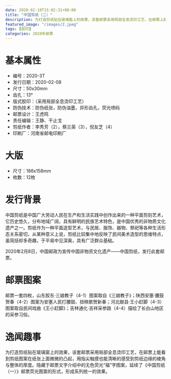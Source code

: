 ```yaml
---
date: 2020-02-10T15:02:31+08:00
title: "中国剪纸（二）"
description: 为打造剪纸贴在玻璃窗上的效果，该套邮票采用局部全息烫印工艺，在邮票上能看到剪纸图案在纸张上面微微的凸起，用指尖触摸也能清晰的感受到剪纸边缘的棱角与整体的厚度。隐藏于邮票文字介绍中的无色荧光“福”字图案，延续了《中国剪纸（一）》邮票荧光图案的形式，形成系列统一的效果。
featured_image: "/images/2.jpeg"
tags: [胶印]
categories: 2020年邮票
---
```


# 基本属性

* 编号：2020-3T
* 发行日期：2020-02-08
* 尺寸：50x30mm
* 齿孔：13°
* 版式胶印：（采用局部全息烫印工艺）
* 防伪技术：防伪纸张，防伪油墨，异形齿孔，荧光喷码
* 邮票设计：王虎鸣
* 责任编辑：王静、干止戈
* 剪纸作者：李秀芳（2），蔡兰英（3），倪友芝（4）
* 印刷厂：河南省邮电印刷厂

# 大版

* 尺寸：186x158mm
* 枚数：12枚

# 发行背景

中国剪纸是中国广大劳动人民在生产和生活实践中创作出来的一种平面剪刻艺术，它历史悠久，分布地域广阔，具有鲜明的民族艺术特色，是中国优秀的非物质文化遗产之一。剪纸作为一种平面造型艺术，与民居、服饰、器物、祭祀等各种生活形态关系密切，从某种意义上说，剪纸比较集中地反映了民间美术造型的思维特点，虽简括却多奇趣，于平易中见深奥，具有广泛群众基础。 

2020年2月8日，中国邮政为宣传中国非物资文化遗产——中国剪纸，发行此套邮票。

# 邮票图案

邮票一套四枚，山东胶东·三娘教子（4-1）图案取自《三娘教子》；陕西安塞·腰鼓贺春（4-2）图案为安塞人民打腰鼓、扭秧歌贺新春；河北献县·王小赶脚（4-3）图案取自民间戏曲《王小赶脚》；吉林通化·吉祥采参路（4-4）描绘了长白山地区的采参习俗。


# 逸闻趣事

为打造剪纸贴在玻璃窗上的效果，该套邮票采用局部全息烫印工艺，在邮票上能看到剪纸图案在纸张上面微微的凸起，用指尖触摸也能清晰的感受到剪纸边缘的棱角与整体的厚度。隐藏于邮票文字介绍中的无色荧光“福”字图案，延续了《中国剪纸（一）》邮票荧光图案的形式，形成系列统一的效果。